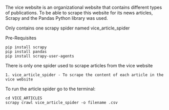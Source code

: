 The vice website is an organizational website that contains different types of publications.
To be able to scrape this website for its news articles, Scrapy and the Pandas Python library was used.

Only contains one scrapy spider named vice_article_spider

Pre-Requisites
```
pip install scrapy 
pip install pandas
pip install scrapy-user-agents
```


There is only one spider used to scrape articles from the vice website

    1. vice_article_spider - To scrape the content of each article in the vice website


To run the article spider go to the terminal:
```
cd VICE_ARTICLES
scrapy crawl vice_article_spider -o filename .csv
```

